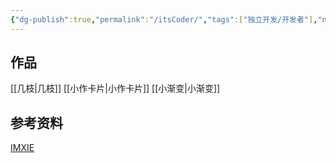 ```yaml
---
{"dg-publish":true,"permalink":"/itsCoder/","tags":["独立开发/开发者"],"noteIcon":""}
---
```



## 作品
[[几枝\|几枝]]
[[小作卡片\|小作卡片]]
[[小渐变\|小渐变]]

## 参考资料
[IMXIE](https://imxie.itscoder.com/)